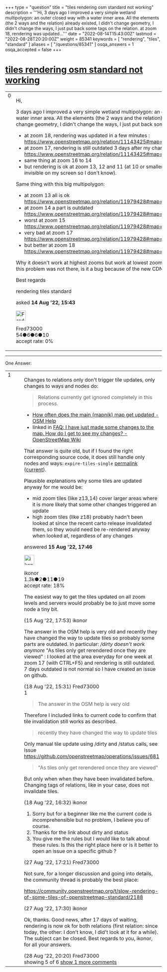+++
type = "question"
title = "tiles rendering osm standard not working"
description = '''Hi, 3 days ago I improved a very simple wetland multipolygon: an outer closed way with a water inner area. All the elements (the 2 ways and the relation) already existed, I didn&#x27;t change geometry, I didn&#x27;t change the ways, I just put back some tags on the relation.  at zoom 18, rendering was updated...'''
date = "2022-08-14T15:43:00Z"
lastmod = "2022-08-28T20:20:00Z"
weight = 85341
keywords = [ "rendering", "tiles", "standard" ]
aliases = [ "/questions/85341" ]
osqa_answers = 1
osqa_accepted = false
+++

<div class="headNormal">

# [tiles rendering osm standard not working](/questions/85341/tiles-rendering-osm-standard-not-working)

</div>

<div id="main-body">

<div id="askform">

<table id="question-table" style="width:100%;">
<colgroup>
<col style="width: 50%" />
<col style="width: 50%" />
</colgroup>
<tbody>
<tr>
<td style="width: 30px; vertical-align: top"><div class="vote-buttons">
<span id="post-85341-upvote" class="ajax-command post-vote up" rel="nofollow" title="I like this post (click again to cancel)"> </span>
<div id="post-85341-score" class="post-score" title="current number of votes">
0
</div>
<span id="post-85341-downvote" class="ajax-command post-vote down" rel="nofollow" title="I dont like this post (click again to cancel)"> </span> <span id="favorite-mark" class="ajax-command favorite-mark" rel="nofollow" title="mark/unmark this question as favorite (click again to cancel)"> </span>
<div id="favorite-count" class="favorite-count">
&#10;</div>
</div></td>
<td><div id="item-right">
<div class="question-body">
<p>Hi,</p>
<p>3 days ago I improved a very simple wetland multipolygon: an outer closed way with a water inner area. All the elements (the 2 ways and the relation) already existed, I didn't change geometry, I didn't change the ways, I just put back some tags on the relation.</p>
<ul>
<li>at zoom 18, rendering was updated in a few minutes : <a href="https://www.openstreetmap.org/relation/11143425#map=18/55.86530/36.68869">https://www.openstreetmap.org/relation/11143425#map=18/55.86530/36.68869</a></li>
<li>at zoom 17, rendering is still outdated 3 days after my changeset: <a href="https://www.openstreetmap.org/relation/11143425#map=17/55.86530/36.68869">https://www.openstreetmap.org/relation/11143425#map=17/55.86530/36.68869</a></li>
<li>same thing at zoom 16 to 14</li>
<li>but rendering is ok at zoom 13, 12 and 11 (at 10 or smaller zoom the area is almost invisible on my screen so I don't know).</li>
</ul>
<p>Same thing with this big multipolygon:</p>
<ul>
<li>at zoom 13 all is ok <a href="https://www.openstreetmap.org/relation/11979428#map=13/50.3531/44.1880">https://www.openstreetmap.org/relation/11979428#map=13/50.3531/44.1880</a></li>
<li>at zoom 14 a part is outdated <a href="https://www.openstreetmap.org/relation/11979428#map=14/50.3502/44.1449">https://www.openstreetmap.org/relation/11979428#map=14/50.3502/44.1449</a></li>
<li>worst at zoom 15 <a href="https://www.openstreetmap.org/relation/11979428#map=15/50.3431/44.1279">https://www.openstreetmap.org/relation/11979428#map=15/50.3431/44.1279</a></li>
<li>very bad at zoom 17 <a href="https://www.openstreetmap.org/relation/11979428#map=17/50.34552/44.12372">https://www.openstreetmap.org/relation/11979428#map=17/50.34552/44.12372</a></li>
<li>but better at zoom 18 <a href="https://www.openstreetmap.org/relation/11979428#map=18/50.34547/44.12408">https://www.openstreetmap.org/relation/11979428#map=18/50.34547/44.12408</a></li>
</ul>
<p>Why it doesn't work at highest zooms but work at lowest zooms ? A few months ago this problem was not there, is it a bug because of the new CDN ?</p>
<p>Best regards</p>
</div>
<div id="question-tags" class="tags-container tags">
<span class="post-tag tag-link-rendering" rel="tag" title="see questions tagged &#39;rendering&#39;">rendering</span> <span class="post-tag tag-link-tiles" rel="tag" title="see questions tagged &#39;tiles&#39;">tiles</span> <span class="post-tag tag-link-standard" rel="tag" title="see questions tagged &#39;standard&#39;">standard</span>
</div>
<div id="question-controls" class="post-controls">
&#10;</div>
<div class="post-update-info-container">
<div class="post-update-info post-update-info-user">
<p>asked <strong>14 Aug '22, 15:43</strong></p>
<img src="https://secure.gravatar.com/avatar/33b586336c1978cc33b67e8b3cff9cb6?s=32&amp;d=identicon&amp;r=g" class="gravatar" width="32" height="32" alt="Fred73000&#39;s gravatar image" />
<p><span>Fred73000</span><br />
<span class="score" title="54 reputation points">54</span><span title="6 badges"><span class="badge1">●</span><span class="badgecount">6</span></span><span title="6 badges"><span class="silver">●</span><span class="badgecount">6</span></span><span title="10 badges"><span class="bronze">●</span><span class="badgecount">10</span></span><br />
<span class="accept_rate" title="Rate of the user&#39;s accepted answers">accept rate:</span> <span title="Fred73000 has no accepted answers">0%</span></p>
</div>
</div>
<div id="comments-container-85341" class="comments-container">
&#10;</div>
<div id="comment-tools-85341" class="comment-tools">
&#10;</div>
<div class="clear">
&#10;</div>
<div id="comment-85341-form-container" class="comment-form-container">
&#10;</div>
<div class="clear">
&#10;</div>
</div></td>
</tr>
</tbody>
</table>

------------------------------------------------------------------------

<div class="tabBar">

<span id="sort-top"></span>

<div class="headQuestions">

One Answer:

</div>

</div>

<span id="85348"></span>

<div id="answer-container-85348" class="answer">

<table style="width:100%;">
<colgroup>
<col style="width: 50%" />
<col style="width: 50%" />
</colgroup>
<tbody>
<tr>
<td style="width: 30px; vertical-align: top"><div class="vote-buttons">
<span id="post-85348-upvote" class="ajax-command post-vote up" rel="nofollow" title="I like this post (click again to cancel)"> </span>
<div id="post-85348-score" class="post-score" title="current number of votes">
1
</div>
<span id="post-85348-downvote" class="ajax-command post-vote down" rel="nofollow" title="I dont like this post (click again to cancel)"> </span>
</div></td>
<td><div class="item-right">
<div class="answer-body">
<p>Changes to relations only don't trigger tile updates, only changes to ways and nodes do:</p>
<blockquote>
<p>Relations currently get ignored completely in this process.</p>
</blockquote>
<ul>
<li><a href="https://help.openstreetmap.org/questions/178/how-often-does-the-main-mapnik-map-get-updated">How often does the main (mapnik) map get updated - OSM Help</a></li>
<li>linked in <a href="https://wiki.openstreetmap.org/wiki/FAQ#I_have_just_made_some_changes_to_the_map._How_do_I_get_to_see_my_changes?">FAQ: I have just made some changes to the map. How do I get to see my changes? - OpenStreetMap Wiki</a></li>
</ul>
<p>That answer is quite old, but if I found the right corresponding source code, it does still handle only nodes and ways: <code>expire-tiles-single</code> <a href="https://github.com/openstreetmap/chef/blob/3bf2779805eeb2fff9fdda563e9188814c0859cf/cookbooks/tile/files/default/bin/expire-tiles-single#L42-L55">permalink</a> (<a href="https://github.com/openstreetmap/chef/blob/master/cookbooks/tile/files/default/bin/expire-tiles-single#L42-L55">current</a>).</p>
<p>Plausible explanations why some tiles are updated anyway for me would be:</p>
<ul>
<li>mid zoom tiles (like z13,14) cover larger areas where it is more likely that some other changes triggered an update</li>
<li>high zoom tiles (like z18) probably hadn't been looked at since the recent carto release invalidated them, so they would need be re-rendered anyway when looked at, regardless of any changes</li>
</ul>
</div>
<div class="answer-controls post-controls">
&#10;</div>
<div class="post-update-info-container">
<div class="post-update-info post-update-info-user">
<p>answered <strong>15 Aug '22, 17:46</strong></p>
<img src="https://secure.gravatar.com/avatar/f92748c8fa508a936bcf2169b30cabf6?s=32&amp;d=identicon&amp;r=g" class="gravatar" width="32" height="32" alt="ikonor&#39;s gravatar image" />
<p><span>ikonor</span><br />
<span class="score" title="1286 reputation points"><span>1.3k</span></span><span title="2 badges"><span class="badge1">●</span><span class="badgecount">2</span></span><span title="11 badges"><span class="silver">●</span><span class="badgecount">11</span></span><span title="19 badges"><span class="bronze">●</span><span class="badgecount">19</span></span><br />
<span class="accept_rate" title="Rate of the user&#39;s accepted answers">accept rate:</span> <span title="ikonor has 4 accepted answers">18%</span></p>
</div>
</div>
<div id="comments-container-85348" class="comments-container">
<span id="85349"></span>
<div id="comment-85349" class="comment">
<div id="post-85349-score" class="comment-score">
&#10;</div>
<div class="comment-text">
<p>The easiest way to get the tiles updated on all zoom levels and servers would probably be to just move some node a tiny bit.</p>
</div>
<div id="comment-85349-info" class="comment-info">
<span class="comment-age">(15 Aug '22, 17:53)</span> <span class="comment-user userinfo">ikonor</span>
</div>
</div>
<span id="85378"></span>
<div id="comment-85378" class="comment">
<div id="post-85378-score" class="comment-score">
&#10;</div>
<div class="comment-text">
<p>The answer in the OSM help is very old and recently they have changed the way to update tiles so probably some parts are outdated. In particular: <em>/dirty doesn't work anymore</em> "As tiles only get rerendered once they are viewed" : I looked at the area everyday for one week at zoom 17 (with CTRL+F5) and rendering is still outdated. 7 days outdated is not normal so I have created an issue on github.</p>
</div>
<div id="comment-85378-info" class="comment-info">
<span class="comment-age">(18 Aug '22, 15:31)</span> <span class="comment-user userinfo">Fred73000</span>
</div>
</div>
<span id="85379"></span>
<div id="comment-85379" class="comment">
<div id="post-85379-score" class="comment-score">
1
</div>
<div class="comment-text">
<blockquote>
<p>The answer in the OSM help is very old</p>
</blockquote>
<p>Therefore I included links to current code to confirm that tile invalidation still works as described.</p>
<blockquote>
<p>recently they have changed the way to update tiles</p>
</blockquote>
<p>Only manual tile update using /dirty and /status calls, see issue <a href="https://github.com/openstreetmap/operations/issues/681">https://github.com/openstreetmap/operations/issues/681</a></p>
<blockquote>
<p>"As tiles only get rerendered once they are viewed"</p>
</blockquote>
<p>But only when when they have been invalidated before. Changing tags of relations, like in your case, does not invalidate tiles.</p>
</div>
<div id="comment-85379-info" class="comment-info">
<span class="comment-age">(18 Aug '22, 16:32)</span> <span class="comment-user userinfo">ikonor</span>
</div>
</div>
<span id="85460"></span>
<div id="comment-85460" class="comment">
<div id="post-85460-score" class="comment-score">
&#10;</div>
<div class="comment-text">
<ol>
<li>Sorry but for a beginner like me the current code is incomprehensible but no problem, I believe you of course.</li>
<li>Thanks for the link about dirty and status</li>
<li>You give me the rules but I would like to talk about these rules. Is this the right place here or is it better to open an issue on a specific github ?</li>
</ol>
</div>
<div id="comment-85460-info" class="comment-info">
<span class="comment-age">(27 Aug '22, 17:21)</span> <span class="comment-user userinfo">Fred73000</span>
</div>
</div>
<span id="85461"></span>
<div id="comment-85461" class="comment">
<div id="post-85461-score" class="comment-score">
&#10;</div>
<div class="comment-text">
<p>Not sure, for a longer discussion and going into details, the community thread is probably the best place:</p>
<p><a href="https://community.openstreetmap.org/t/slow-rendering-of-some-tiles-of-openstreetmap-standard/2188">https://community.openstreetmap.org/t/slow-rendering-of-some-tiles-of-openstreetmap-standard/2188</a></p>
</div>
<div id="comment-85461-info" class="comment-info">
<span class="comment-age">(27 Aug '22, 17:30)</span> <span class="comment-user userinfo">ikonor</span>
</div>
</div>
<span id="85467"></span>
<div id="comment-85467" class="comment not_top_scorer">
<div id="post-85467-score" class="comment-score">
&#10;</div>
<div class="comment-text">
<p>Ok, thanks. Good news, after 17 days of waiting, rendering is now ok for both relations (first relation: since today, the other: I don't know, I did't look at it for a while). The subject can be closed. Best regards to you, ikonor, for all your answers.</p>
</div>
<div id="comment-85467-info" class="comment-info">
<span class="comment-age">(28 Aug '22, 20:20)</span> <span class="comment-user userinfo">Fred73000</span>
</div>
</div>
</div>
<div id="comment-tools-85348" class="comment-tools">
<span class="comments-showing"> showing 5 of 6 </span> <a href="#" class="show-all-comments-link">show 1 more comments</a>
</div>
<div class="clear">
&#10;</div>
<div id="comment-85348-form-container" class="comment-form-container">
&#10;</div>
<div class="clear">
&#10;</div>
</div></td>
</tr>
</tbody>
</table>

</div>

<div class="paginator-container-left">

</div>

</div>

</div>

